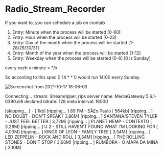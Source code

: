 # Radio_Stream_Recorder

If you want to, you can schedule a job on crontab

 1. Entry: Minute when the process will be started [0-60]
 2. Entry: Hour when the process will be started [0-23]
 3. Entry: Day of the month when the process will be started [1-28/29/30/31]
 4. Entry: Month of the year when the process will be started [1-12]
 5. Entry: Weekday when the process will be started [0-6] [0 is Sunday]

 every each x minute = */x    

 So according to this spec 0 14 * * 0  would run 14:00 every Sunday.

![Screenshot from 2021-10-17 18-06-03](https://user-images.githubusercontent.com/18289389/137645043-8813a42c-e7e1-4dda-83e2-500a00d44385.png)



Connecting...
stream: Streamripper_rips
server name: MediaGateway 5.6.1-0390.el6
declared bitrate: 128
meta interval: 16000

[skipping...   ]  -  [    1kb]
[ripping...    ] 89 FM - SÃ£o Paulo [  564kb]
[ripping...    ] NO DOUBT - DON'T SPEAK [  3,86M]
[ripping...    ] SANTANA/STEVEN TYLER - JUST FEEL BETTER [  3,72M]
[ripping...    ] PLANET HEMP - CONTEXTO [  3,28M]
[ripping...    ] U 2 - STILL HAVEN'T FOUND WHAT I'M LOOKING FOR [  4,03M]
[ripping...    ] KINGS OF LEON - FAMILY TREE [  3,54M]
[ripping...    ] LED ZEPPELIN - ROCK AND ROLL [  3,34M]
[ripping...    ] THE ROLLING STONES - DON'T STOP [  3,60M]
[ripping...    ] RUMBORA - O MAPA DA MINA [  3,10M]
